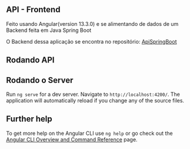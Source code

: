 
## API - Frontend

Feito usando Angular(version 13.3.0) e se alimentando de dados de um Backend feita em Java Spring Boot

<p>O Backend dessa aplicação se encontra no repositório:  <a href="https://github.com/Makeavel/Api_SpringBoot">ApiSpringBoot</a> </p> 


## Rodando API

## Rodando o Server

Run `ng serve` for a dev server. Navigate to `http://localhost:4200/`. The application will automatically reload if you change any of the source files.


## Further help

To get more help on the Angular CLI use `ng help` or go check out the [Angular CLI Overview and Command Reference](https://angular.io/cli) page.
